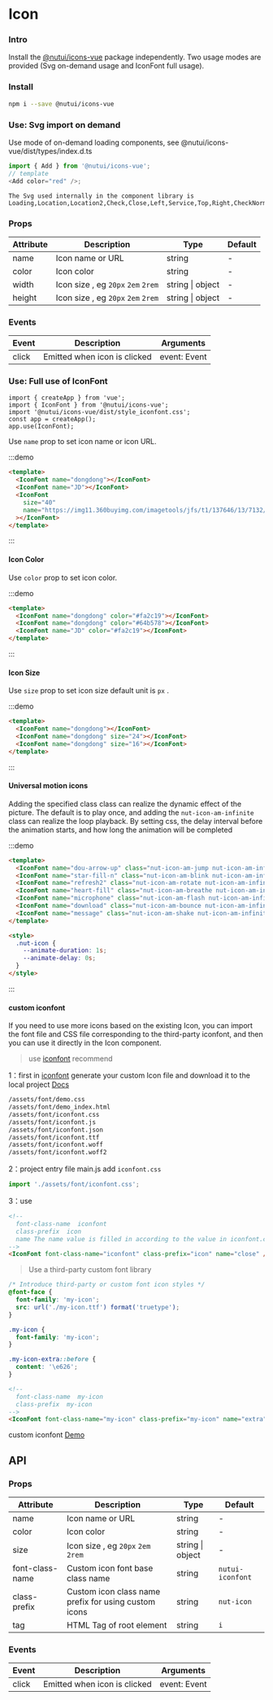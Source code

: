 # Icon

### Intro

Install the [@nutui/icons-vue](https://github.com/jdf2e/nutui-icons) package independently. Two usage modes are provided (Svg on-demand usage and IconFont full usage).

### Install

```bash
npm i --save @nutui/icons-vue
```

### Use: Svg import on demand

Use mode of on-demand loading components, see @nutui/icons-vue/dist/types/index.d.ts

```js
import { Add } from '@nutui/icons-vue';
// template
<Add color="red" />;
```

<icon-demo />

```
The Svg used internally in the component library is
Loading,Location,Location2,Check,Close,Left,Service,Top,Right,CheckNormal,Checked,CheckDisabled,DownArrow,JoySmile,Image,ImageError,CircleClose,MaskClose,Minus,Plus,ArrowUp2,ArrowDown2,Notice,CheckChecked,StarN,Tips,Loading1,TriangleUp,TriangleDown,Photograph,Failure,Del,Link,Download
```

### Props

| Attribute | Description                        | Type             | Default |
| --------- | ---------------------------------- | ---------------- | ------- |
| name      | Icon name or URL                   | string           | -       |
| color     | Icon color                         | string           | -       |
| width     | Icon size , eg `20px` `2em` `2rem` | string \| object | -       |
| height    | Icon size , eg `20px` `2em` `2rem` | string \| object | -       |

### Events

| Event | Description                  | Arguments    |
| ----- | ---------------------------- | ------------ |
| click | Emitted when icon is clicked | event: Event |

### Use: Full use of IconFont

```ks
import { createApp } from 'vue';
import { IconFont } from '@nutui/icons-vue';
import '@nutui/icons-vue/dist/style_iconfont.css';
const app = createApp();
app.use(IconFont);
```

Use `name` prop to set icon name or icon URL.

:::demo

```html
<template>
  <IconFont name="dongdong"></IconFont>
  <IconFont name="JD"></IconFont>
  <IconFont
    size="40"
    name="https://img11.360buyimg.com/imagetools/jfs/t1/137646/13/7132/1648/5f4c748bE43da8ddd/a3f06d51dcae7b60.png"
  ></IconFont>
</template>
```

:::

#### Icon Color

Use `color` prop to set icon color.

:::demo

```html
<template>
  <IconFont name="dongdong" color="#fa2c19"></IconFont>
  <IconFont name="dongdong" color="#64b578"></IconFont>
  <IconFont name="JD" color="#fa2c19"></IconFont>
</template>
```

:::

#### Icon Size

Use `size` prop to set icon size default unit is `px` .

:::demo

```html
<template>
  <IconFont name="dongdong"></IconFont>
  <IconFont name="dongdong" size="24"></IconFont>
  <IconFont name="dongdong" size="16"></IconFont>
</template>
```

:::

#### Universal motion icons

Adding the specified class class can realize the dynamic effect of the picture. The default is to play once, and adding the `nut-icon-am-infinite` class can realize the loop playback. By setting css, the delay interval before the animation starts, and how long the animation will be completed

:::demo

```html
<template>
  <IconFont name="dou-arrow-up" class="nut-icon-am-jump nut-icon-am-infinite"></IconFont>
  <IconFont name="star-fill-n" class="nut-icon-am-blink nut-icon-am-infinite"></IconFont>
  <IconFont name="refresh2" class="nut-icon-am-rotate nut-icon-am-infinite"></IconFont>
  <IconFont name="heart-fill" class="nut-icon-am-breathe nut-icon-am-infinite"></IconFont>
  <IconFont name="microphone" class="nut-icon-am-flash nut-icon-am-infinite"></IconFont>
  <IconFont name="download" class="nut-icon-am-bounce nut-icon-am-infinite"></IconFont>
  <IconFont name="message" class="nut-icon-am-shake nut-icon-am-infinite"></IconFont>
</template>

<style>
  .nut-icon {
    --animate-duration: 1s;
    --animate-delay: 0s;
  }
</style>
```

:::

#### custom iconfont

If you need to use more icons based on the existing Icon, you can import the font file and CSS file corresponding to the third-party iconfont, and then you can use it directly in the Icon component.

> use [iconfont](https://www.iconfont.cn/) recommend

1：first in [iconfont](https://www.iconfont.cn/) generate your custom Icon file and download it to the local project [Docs](https://www.iconfont.cn/help/detail?spm=a313x.7781069.1998910419.d8d11a391&helptype=code)

```bash
/assets/font/demo.css
/assets/font/demo_index.html
/assets/font/iconfont.css
/assets/font/iconfont.js
/assets/font/iconfont.json
/assets/font/iconfont.ttf
/assets/font/iconfont.woff
/assets/font/iconfont.woff2
```

2：project entry file main.js add `iconfont.css`

```javascript
import './assets/font/iconfont.css';
```

3：use

```html
<!-- 
  font-class-name  iconfont
  class-prefix  icon
  name The name value is filled in according to the value in iconfont.css 
-->
<IconFont font-class-name="iconfont" class-prefix="icon" name="close" />
```

> Use a third-party custom font library

```css
/* Introduce third-party or custom font icon styles */
@font-face {
  font-family: 'my-icon';
  src: url('./my-icon.ttf') format('truetype');
}

.my-icon {
  font-family: 'my-icon';
}

.my-icon-extra::before {
  content: '\e626';
}
```

```html
<!-- 
  font-class-name  my-icon
  class-prefix  my-icon
-->
<IconFont font-class-name="my-icon" class-prefix="my-icon" name="extra" />
```

custom iconfont [Demo](https://github.com/jdf2e/nutui-demo/blob/master/vite/src/App.vue#L15)

## API

### Props

| Attribute       | Description                                          | Type             | Default          |
| --------------- | ---------------------------------------------------- | ---------------- | ---------------- |
| name            | Icon name or URL                                     | string           | -                |
| color           | Icon color                                           | string           | -                |
| size            | Icon size , eg `20px` `2em` `2rem`                   | string \| object | -                |
| font-class-name | Custom icon font base class name                     | string           | `nutui-iconfont` |
| class-prefix    | Custom icon class name prefix for using custom icons | string           | `nut-icon`       |
| tag             | HTML Tag of root element                             | string           | `i`              |

### Events

| Event | Description                  | Arguments    |
| ----- | ---------------------------- | ------------ |
| click | Emitted when icon is clicked | event: Event |
